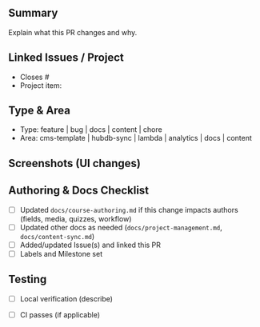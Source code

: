 ## Summary

Explain what this PR changes and why.

## Linked Issues / Project
- Closes #
- Project item: 

## Type & Area
- Type: feature | bug | docs | content | chore
- Area: cms-template | hubdb-sync | lambda | analytics | docs | content

## Screenshots (UI changes)

## Authoring & Docs Checklist
- [ ] Updated `docs/course-authoring.md` if this change impacts authors (fields, media, quizzes, workflow)
- [ ] Updated other docs as needed (`docs/project-management.md`, `docs/content-sync.md`)
- [ ] Added/updated Issue(s) and linked this PR
- [ ] Labels and Milestone set

## Testing
- [ ] Local verification (describe)
- [ ] CI passes (if applicable)

